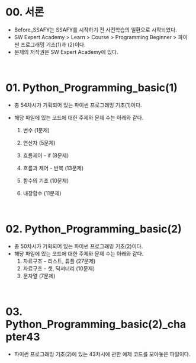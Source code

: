 # 00. 서론

- Before_SSAFY는 SSAFY를 시작하기 전 사전학습의 일환으로 시작되었다.
- SW Expert Academy > Learn > Course > Programming Beginner > 파이썬 프로그래밍 기초(1)과 (2)이다.
- 문제의 저작권은 SW Expert Academy에 있다.




<br>

# 01. Python_Programming_basic(1)

- 총 54차시가 기획되어 있는  파이썬 프로그래밍 기초(1)이다.

- 해당 파일에 있는 코드에 대한 주제와 문제 수는 아래와 같다.

  1. 변수 (1문제)

  2. 연산자 (5문제)

  3. 흐름제어 - if (8문제)

  4. 흐름과 제어 - 반복 (13문제)

  5. 함수의 기초 (10문제)

  6. 내장함수 (11문제)

     




<br>

# 02. Python_Programming_basic(2)

- 총 50차시가 기획되어 있는 파이썬 프로그래밍 기초(2)이다.
- 해당 파일에 있는 코드에 대한 주제와 문제 수는 아래와 같다.
  1. 자료구조 – 리스트, 튜플 (27문제)
  2. 자료구조 – 셋, 딕셔너리 (10문제)
  3. 문자열 (7문제)




<br>

# 03. Python_Programming_basic(2)_chapter43

- 파이썬 프로그래밍 기초(2)에 있는 43차시에 관한 예제 코드를 모아놓은 파일이다.
